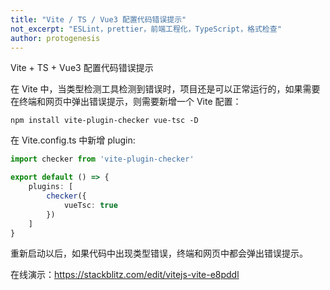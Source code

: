```yaml
---
title: "Vite / TS / Vue3 配置代码错误提示"
not_excerpt: "ESLint，prettier，前端工程化，TypeScript，格式检查"
author: protogenesis
---
```


Vite + TS + Vue3 配置代码错误提示

在 Vite 中，当类型检测工具检测到错误时，项目还是可以正常运行的，如果需要在终端和网页中弹出错误提示，则需要新增一个 Vite 配置：

```
npm install vite-plugin-checker vue-tsc -D
```

在 Vite.config.ts 中新增 plugin:

```typescript
import checker from 'vite-plugin-checker'

export default () => {
	plugins: [
		checker({
			vueTsc: true
		})
	]
}
```

重新启动以后，如果代码中出现类型错误，终端和网页中都会弹出错误提示。



在线演示：https://stackblitz.com/edit/vitejs-vite-e8pddl